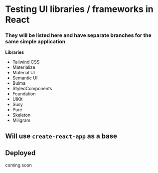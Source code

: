 # Testing UI libraries / frameworks in React

### They will be listed here and have separate branches for the same simple application
**Libraries**
- Tailwind CSS
- Materialize
- Material UI
- Semantic UI
- Bulma
- StyledComponents
- Foundation
- UIKit
- Susy
- Pure
- Skeleton
- Miligram


## Will use `create-react-app` as a base
## Deployed
coming soon 
